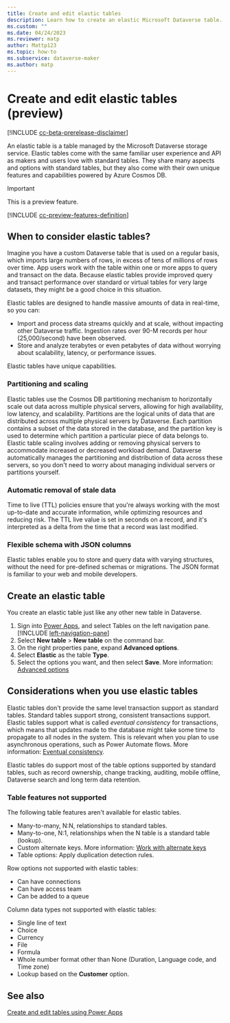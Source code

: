 ```yaml
---
title: Create and edit elastic tables
description: Learn how to create an elastic Microsoft Dataverse table.
ms.custom: ""
ms.date: 04/24/2023
ms.reviewer: matp
author: Mattp123
ms.topic: how-to
ms.subservice: dataverse-maker
ms.author: matp
---
```

# Create and edit elastic tables (preview)

[!INCLUDE [cc-beta-prerelease-disclaimer](../../includes/cc-beta-prerelease-disclaimer.md)]

An elastic table is a table managed by the Microsoft Dataverse storage service. Elastic tables come with the same familiar user experience and API as makers and users love with standard tables. They share many aspects and options with standard tables, but they also come with their own unique features and capabilities powered by Azure Cosmos DB.

> [!IMPORTANT]
> This is a preview feature.
> 
> [!INCLUDE [cc-preview-features-definition](../../includes/cc-preview-features-definition.md)]

## When to consider elastic tables?

Imagine you have a custom Dataverse table that is used on a regular basis, which imports large numbers of rows, in excess of tens of millions of rows over time. App users work with the table within one or more apps to query and transact on the data. Because elastic tables provide improved query and transact performance over standard or virtual tables for very large datasets, they might be a good choice in this situation.

Elastic tables are designed to handle massive amounts of data in real-time, so you can:

- Import and process data streams quickly and at scale, without impacting other Dataverse traffic. Ingestion rates over 90-M records per hour (25,000/second) have been observed.
- Store and analyze terabytes or even petabytes of data without worrying about scalability, latency, or performance issues.

Elastic tables have unique capabilities.

### Partitioning and scaling

Elastic tables use the Cosmos DB partitioning mechanism to horizontally scale out data across multiple physical servers, allowing for high availability, low latency, and scalability. Partitions are the logical units of data that are distributed across multiple physical servers by Dataverse. Each partition contains a subset of the data stored in the database, and the partition key is used to determine which partition a particular piece of data belongs to. Elastic table scaling involves adding or removing physical servers to accommodate increased or decreased workload demand. Dataverse automatically manages the partitioning and distribution of data across these servers, so you don't need to worry about managing individual servers or partitions yourself.

### Automatic removal of stale data

Time to live (TTL) policies ensure that you're always working with the most up-to-date and accurate information, while optimizing resources and reducing risk. The TTL live value is set in seconds on a record, and it's interpreted as a delta from the time that a record was last modified.

### Flexible schema with JSON columns

Elastic tables enable you to store and query data with varying structures, without the need for pre-defined schemas or migrations. The JSON format is familiar to your web and mobile developers.
  
## Create an elastic table

You create an elastic table just like any other new table in Dataverse.

1. Sign into [Power Apps](https://make.powerapps.com/?utm_source=padocs&utm_medium=linkinadoc&utm_campaign=referralsfromdoc), and select Tables on the left navigation pane. [!INCLUDE [left-navigation-pane](../../includes/left-navigation-pane.md)]
1. Select **New table** > **New table** on the command bar.
1. On the right properties pane, expand **Advanced options**.
1. Select **Elastic** as the table **Type**.
1. Select the options you want, and then select **Save**. More information: [Advanced options](create-edit-entities-portal.md#advanced-options)

## Considerations when you use elastic tables  

Elastic tables don't provide the same level transaction support as standard tables. Standard tables support strong, consistent transactions support. Elastic tables support what is called *eventual consistency* for transactions, which means that updates made to the database might take some time to propagate to all nodes in the system. This is relevant when you plan to use asynchronous operations, such as Power Automate flows. More information: [Eventual consistency](/azure/cosmos-db/consistency-levels#eventual-consistency).

Elastic tables do support most of the table options supported by standard tables, such as record ownership, change tracking, auditing, mobile offline, Dataverse search and long term data retention.

### Table features not supported

The following table features aren't available for elastic tables.

- Many-to-many, N:N, relationships to standard tables.
- Many-to-one, N:1, relationships when the N table is a standard table (lookup).
- Custom alternate keys. More information: [Work with alternate keys](/power-apps/developer/data-platform/define-alternate-keys-entity)
- Table options: Apply duplication detection rules.

Row options not supported with elastic tables:

- Can have connections
- Can have access team
- Can be added to a queue

Column data types not supported with elastic tables:

- Single line of text
- Choice
- Currency
- File
- Formula
- Whole number format other than None (Duration, Language code, and Time zone)
- Lookup based on the **Customer** option.

## See also

[Create and edit tables using Power Apps](create-edit-entities-portal.md)